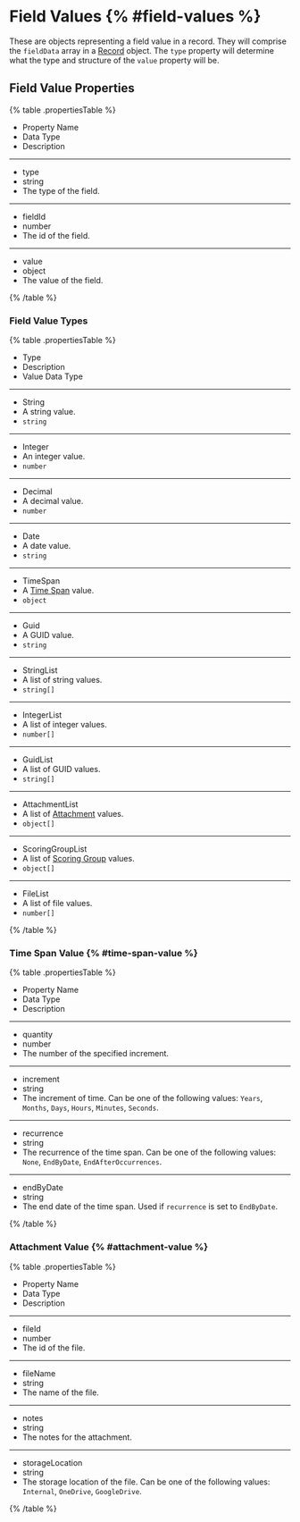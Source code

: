 # Field Values {% #field-values %}

These are objects representing a field value in a record. They will comprise the `fieldData` array in a [Record](#records) object. The `type` property will determine what the type and structure of the `value` property will be.

## Field Value Properties

{% table .propertiesTable %}

- Property Name
- Data Type
- Description

---

- type
- string
- The type of the field.

---

- fieldId
- number
- The id of the field.

---

- value
- object
- The value of the field.

{% /table %}

### Field Value Types

{% table .propertiesTable %}

- Type
- Description
- Value Data Type

---

- String
- A string value.
- `string`

---

- Integer
- An integer value.
- `number`

---

- Decimal
- A decimal value.
- `number`

---

- Date
- A date value.
- `string`

---

- TimeSpan
- A [Time Span](#time-span-value) value.
- `object`

---

- Guid
- A GUID value.
- `string`

---

- StringList
- A list of string values.
- `string[]`

---

- IntegerList
- A list of integer values.
- `number[]`

---

- GuidList
- A list of GUID values.
- `string[]`

---

- AttachmentList
- A list of [Attachment](#attachment-value) values.
- `object[]`

---

- ScoringGroupList
- A list of [Scoring Group](#scoring-group-value) values.
- `object[]`

---

- FileList
- A list of file values.
- `number[]`

{% /table %}

### Time Span Value {% #time-span-value %}

{% table .propertiesTable %}

- Property Name
- Data Type
- Description

---

- quantity
- number
- The number of the specified increment.

---

- increment
- string
- The increment of time. Can be one of the following values: `Years`, `Months`, `Days`, `Hours`, `Minutes`, `Seconds`.

---

- recurrence
- string
- The recurrence of the time span. Can be one of the following values: `None`, `EndByDate`, `EndAfterOccurrences`.

---

- endByDate
- string
- The end date of the time span. Used if `recurrence` is set to `EndByDate`.

{% /table %}

### Attachment Value {% #attachment-value %}

{% table .propertiesTable %}

- Property Name
- Data Type
- Description

---

- fileId
- number
- The id of the file.

---

- fileName
- string
- The name of the file.

---

- notes
- string
- The notes for the attachment.

---

- storageLocation
- string
- The storage location of the file. Can be one of the following values: `Internal`, `OneDrive`, `GoogleDrive`.

{% /table %}
